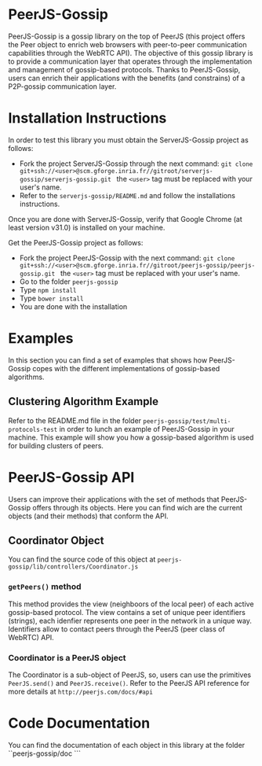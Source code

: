 # PeerJS-Gossip
PeerJS-Gossip is a gossip library on the top of PeerJS (this project offers the Peer object to enrich
web browsers with peer-to-peer communication capabilities through the WebRTC API). The objective of this 
gossip library is to provide a communication layer that operates through the implementation and management
of gossip-based protocols. Thanks to PeerJS-Gossip, users can enrich their applications with the benefits 
(and constrains) of a P2P-gossip communication layer.

# Installation Instructions
In order to test this library you must obtain the ServerJS-Gossip project as follows:

- Fork the project ServerJS-Gossip through the next command: ``` git clone               
  git+ssh://<user>@scm.gforge.inria.fr//gitroot/serverjs-gossip/serverjs-gossip.git  ```
  the ``` <user> ``` tag must be replaced with your user's name.
- Refer to the ``` serverjs-gossip/README.md ``` and follow the installations instructions.

Once you are done with ServerJS-Gossip, verify that Google Chrome (at least version v31.0) is installed
on your machine.

Get the PeerJS-Gossip project as follows:
- Fork the project PeerJS-Gossip with the next command: ``` git clone 
  git+ssh://<user>@scm.gforge.inria.fr//gitroot/peerjs-gossip/peerjs-gossip.git  ``` the 
  ``` <user> ``` tag must be replaced with your user's name.
- Go to the folder ```peerjs-gossip```
- Type ``` npm install ```
- Type ``` bower install ```
- You are done with the installation

# Examples
In this section you can find a set of examples that shows how PeerJS-Gossip copes with the different
implementations of gossip-based algorithms.

## Clustering Algorithm Example
Refer to the README.md file in the folder ``` peerjs-gossip/test/multi-protocols-test ``` in order to lunch 
an example of PeerJS-Gossip in your machine. This example will show you how a gossip-based algorithm is used
for building clusters of peers.

# PeerJS-Gossip API
Users can improve their applications with the set of methods that PeerJS-Gossip offers through its objects.
Here you can find wich are the current objects (and their methods) that conform the API.

## Coordinator Object
You can find the source code of this object at ``` peerjs-gossip/lib/controllers/Coordinator.js ```

### ```getPeers()``` method
This method provides the view (neighboors of the local peer) of each active gossip-based protocol. 
The view contains a set of unique peer identifiers (strings), each idenfier represents one peer in
the network in a unique way. Identifiers allow to contact peers through the PeerJS (peer class of WebRTC)
API.

### Coordinator is a PeerJS object
The Coordinator is a sub-object of PeerJS, so, users can use the primitives ```PeerJS.send()``` and 
```PeerJS.receive()```. Refer to the PeerJS API reference for more details at 
``` http://peerjs.com/docs/#api ```

# Code Documentation
You can find the documentation of each object in this library at the folder ``peerjs-gossip/doc ```
